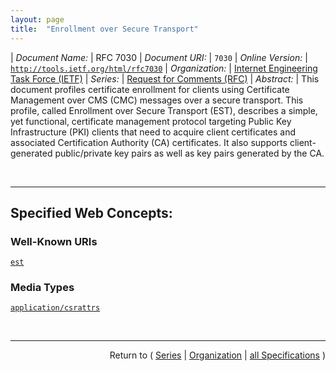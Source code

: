 ```yaml
---
layout: page
title:  "Enrollment over Secure Transport"
---
```


| *Document Name:* | RFC 7030
| *Document URI:* | `7030`
| *Online Version:* | [`http://tools.ietf.org/html/rfc7030`](http://tools.ietf.org/html/rfc7030)
| *Organization:* | [Internet Engineering Task Force (IETF)](..  "List of specification series by this organization")
| *Series:* | [Request for Comments (RFC)](.  "List of specifications in this series")
| *Abstract:* | This document profiles certificate enrollment for clients using Certificate Management over CMS (CMC) messages over a secure transport. This profile, called Enrollment over Secure Transport (EST), describes a simple, yet functional, certificate management protocol targeting Public Key Infrastructure (PKI) clients that need to acquire client certificates and associated Certification Authority (CA) certificates. It also supports client-generated public/private key pairs as well as key pairs generated by the CA.

<br/>
<hr/>

## Specified Web Concepts:

### Well-Known URIs

[`est`](/concepts/well-known-uri/est "The EST server MUST support the use of the path-prefix of &#34;/.well-known/&#34; and the registered name of &#34;est&#34;. Thus, a valid EST server URI path begins with &#34;https://www.example.com/.well-known/est&#34;. Each EST operation is indicated by a path-suffix that indicates the intended operation:")

### Media Types

[`application/csrattrs`](/concepts/media-type/application/csrattrs "Responses to attribute request messages MUST be encoded as the content-type of &#34;application/csrattrs&#34; with a Content-Transfer-Encoding of &#34;base64&#34;.")



<br/>
<hr/>

<p style="text-align: right">Return to ( <a href="./">Series</a> | <a href="../">Organization</a> | <a href="../../">all Specifications</a> )</p>
